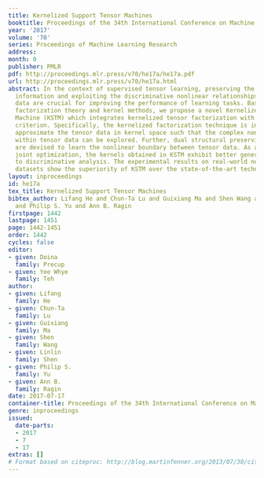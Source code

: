 ```yaml
---
title: Kernelized Support Tensor Machines
booktitle: Proceedings of the 34th International Conference on Machine Learning
year: '2017'
volume: '70'
series: Proceedings of Machine Learning Research
address: 
month: 0
publisher: PMLR
pdf: http://proceedings.mlr.press/v70/he17a/he17a.pdf
url: http://proceedings.mlr.press/v70/he17a.html
abstract: In the context of supervised tensor learning, preserving the structural
  information and exploiting the discriminative nonlinear relationships of tensor
  data are crucial for improving the performance of learning tasks. Based on tensor
  factorization theory and kernel methods, we propose a novel Kernelized Support Tensor
  Machine (KSTM) which integrates kernelized tensor factorization with maximum-margin
  criterion. Specifically, the kernelized factorization technique is introduced to
  approximate the tensor data in kernel space such that the complex nonlinear relationships
  within tensor data can be explored. Further, dual structural preserving kernels
  are devised to learn the nonlinear boundary between tensor data. As a result of
  joint optimization, the kernels obtained in KSTM exhibit better generalization power
  to discriminative analysis. The experimental results on real-world neuroimaging
  datasets show the superiority of KSTM over the state-of-the-art techniques.
layout: inproceedings
id: he17a
tex_title: Kernelized Support Tensor Machines
bibtex_author: Lifang He and Chun-Ta Lu and Guixiang Ma and Shen Wang and Linlin Shen
  and Philip S. Yu and Ann B. Ragin
firstpage: 1442
lastpage: 1451
page: 1442-1451
order: 1442
cycles: false
editor:
- given: Doina
  family: Precup
- given: Yee Whye
  family: Teh
author:
- given: Lifang
  family: He
- given: Chun-Ta
  family: Lu
- given: Guixiang
  family: Ma
- given: Shen
  family: Wang
- given: Linlin
  family: Shen
- given: Philip S.
  family: Yu
- given: Ann B.
  family: Ragin
date: 2017-07-17
container-title: Proceedings of the 34th International Conference on Machine Learning
genre: inproceedings
issued:
  date-parts:
  - 2017
  - 7
  - 17
extras: []
# Format based on citeproc: http://blog.martinfenner.org/2013/07/30/citeproc-yaml-for-bibliographies/
---
```

